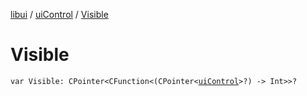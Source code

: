 [libui](../index.md) / [uiControl](index.md) / [Visible](./-visible.md)

# Visible

`var Visible: CPointer<CFunction<(CPointer<`[`uiControl`](index.md)`>?) -> Int>>?`